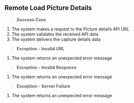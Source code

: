 ## Remote Load Picture Details

> **Success Case**
1. The system makes a request to the Picture details API URL
2. The system validates the received API data
3. The system delivers the capture details data

> **Exception - Invalid URL**
1. The system returns an unexpected error message

> **Exception - Invalid Response**
1. The system returns an unexpected error message

> **Exception - Server Failure**
1. The system returns an unexpected error message